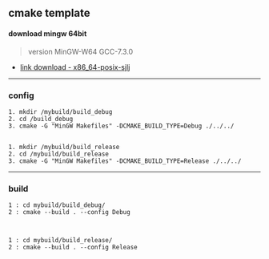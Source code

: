## cmake template

#### download mingw 64bit 
>version  MinGW-W64 GCC-7.3.0 <br>

* [link download - x86_64-posix-sjlj](https://sourceforge.net/projects/mingw-w64/files/?source=navbar)

____
### config
```
1. mkdir /mybuild/build_debug
2. cd /build_debug
3. cmake -G "MinGW Makefiles" -DCMAKE_BUILD_TYPE=Debug ./../../


1. mkdir /mybuild/build_release
2. cd /mybuild/build_release
3. cmake -G "MinGW Makefiles" -DCMAKE_BUILD_TYPE=Release ./../../
```

____
### build

```
1 : cd mybuild/build_debug/
2 : cmake --build . --config Debug



1 : cd mybuild/build_release/
2 : cmake --build . --config Release
```
